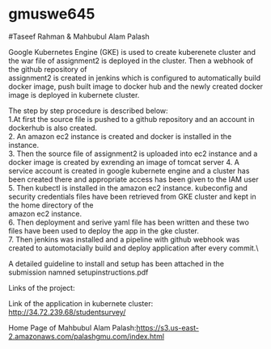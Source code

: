 # gmuswe645 
#Taseef Rahman & Mahbubul Alam Palash

 Google Kubernetes Engine (GKE) is used to create kuberenete cluster and the war file of assignment2 is deployed in the cluster. Then a webhook of the github repository of \
 assignment2 is created in jenkins which is configured to automatically build docker image, push built image to docker hub and the newly created docker image is deployed in 
 kubernete cluster.
 
 The step by step procedure is described below:\
 1.At first the source file is pushed to a github repository and an account in dockerhub is also created. \
 2. An amazon ec2 instance is created and docker is installed in the instance.\
 3. Then the source file of assignment2 is uploaded into ec2 instance and a docker image is created by exrending an image of tomcat server 
 4. A service account is created in google kubernete engine and a cluster has been created there and appropriate access has been given to the IAM user\
 5. Then kubectl is installed in the amazon ec2 instance. kubeconfig and security credentials files have been retrieved from GKE cluster and kept in the home directory of the\
 amazon ec2 instance.\
 6. Then deployment and serive  yaml file has been written and these two files have been used to deploy the app in the gke cluster.\
 7. Then jenkins was installed and a pipeline with github webhook was created to automotacially build and deploy application after every commit.\
 
 
A detailed guideline to install and setup has been attached in the submission namned setupinstructions.pdf 


Links of the project:

Link of the application in kubernete cluster: http://34.72.239.68/studentsurvey/

Home Page of Mahbubul Alam Palash:https://s3.us-east-2.amazonaws.com/palashgmu.com/index.html
